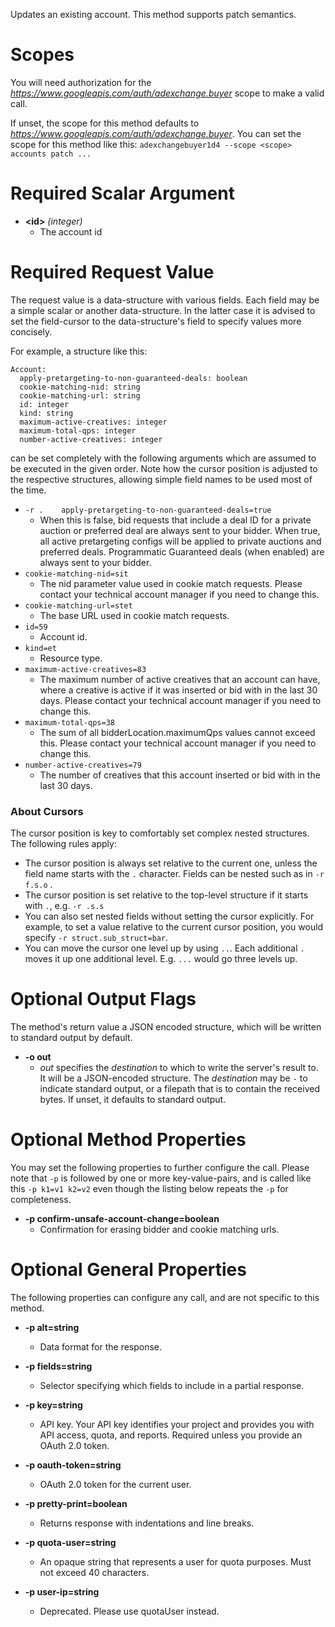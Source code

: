 Updates an existing account. This method supports patch semantics.
# Scopes

You will need authorization for the *https://www.googleapis.com/auth/adexchange.buyer* scope to make a valid call.

If unset, the scope for this method defaults to *https://www.googleapis.com/auth/adexchange.buyer*.
You can set the scope for this method like this: `adexchangebuyer1d4 --scope <scope> accounts patch ...`
# Required Scalar Argument
* **&lt;id&gt;** *(integer)*
    - The account id
# Required Request Value

The request value is a data-structure with various fields. Each field may be a simple scalar or another data-structure.
In the latter case it is advised to set the field-cursor to the data-structure's field to specify values more concisely.

For example, a structure like this:
```
Account:
  apply-pretargeting-to-non-guaranteed-deals: boolean
  cookie-matching-nid: string
  cookie-matching-url: string
  id: integer
  kind: string
  maximum-active-creatives: integer
  maximum-total-qps: integer
  number-active-creatives: integer

```

can be set completely with the following arguments which are assumed to be executed in the given order. Note how the cursor position is adjusted to the respective structures, allowing simple field names to be used most of the time.

* `-r .    apply-pretargeting-to-non-guaranteed-deals=true`
    - When this is false, bid requests that include a deal ID for a private auction or preferred deal are always sent to your bidder. When true, all active pretargeting configs will be applied to private auctions and preferred deals. Programmatic Guaranteed deals (when enabled) are always sent to your bidder.
* `cookie-matching-nid=sit`
    - The nid parameter value used in cookie match requests. Please contact your technical account manager if you need to change this.
* `cookie-matching-url=stet`
    - The base URL used in cookie match requests.
* `id=59`
    - Account id.
* `kind=et`
    - Resource type.
* `maximum-active-creatives=83`
    - The maximum number of active creatives that an account can have, where a creative is active if it was inserted or bid with in the last 30 days. Please contact your technical account manager if you need to change this.
* `maximum-total-qps=38`
    - The sum of all bidderLocation.maximumQps values cannot exceed this. Please contact your technical account manager if you need to change this.
* `number-active-creatives=79`
    - The number of creatives that this account inserted or bid with in the last 30 days.


### About Cursors

The cursor position is key to comfortably set complex nested structures. The following rules apply:

* The cursor position is always set relative to the current one, unless the field name starts with the `.` character. Fields can be nested such as in `-r f.s.o` .
* The cursor position is set relative to the top-level structure if it starts with `.`, e.g. `-r .s.s`
* You can also set nested fields without setting the cursor explicitly. For example, to set a value relative to the current cursor position, you would specify `-r struct.sub_struct=bar`.
* You can move the cursor one level up by using `..`. Each additional `.` moves it up one additional level. E.g. `...` would go three levels up.


# Optional Output Flags

The method's return value a JSON encoded structure, which will be written to standard output by default.

* **-o out**
    - *out* specifies the *destination* to which to write the server's result to.
      It will be a JSON-encoded structure.
      The *destination* may be `-` to indicate standard output, or a filepath that is to contain the received bytes.
      If unset, it defaults to standard output.
# Optional Method Properties

You may set the following properties to further configure the call. Please note that `-p` is followed by one 
or more key-value-pairs, and is called like this `-p k1=v1 k2=v2` even though the listing below repeats the
`-p` for completeness.

* **-p confirm-unsafe-account-change=boolean**
    - Confirmation for erasing bidder and cookie matching urls.

# Optional General Properties

The following properties can configure any call, and are not specific to this method.

* **-p alt=string**
    - Data format for the response.

* **-p fields=string**
    - Selector specifying which fields to include in a partial response.

* **-p key=string**
    - API key. Your API key identifies your project and provides you with API access, quota, and reports. Required unless you provide an OAuth 2.0 token.

* **-p oauth-token=string**
    - OAuth 2.0 token for the current user.

* **-p pretty-print=boolean**
    - Returns response with indentations and line breaks.

* **-p quota-user=string**
    - An opaque string that represents a user for quota purposes. Must not exceed 40 characters.

* **-p user-ip=string**
    - Deprecated. Please use quotaUser instead.
